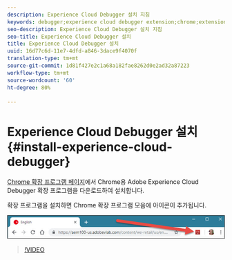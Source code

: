 ```yaml
---
description: Experience Cloud Debugger 설치 지침
keywords: debugger;experience cloud debugger extension;chrome;extension;install
seo-description: Experience Cloud Debugger 설치 지침
seo-title: Experience Cloud Debugger 설치
title: Experience Cloud Debugger 설치
uuid: 16d77c6d-11e7-4dfd-a846-3dace9f4070f
translation-type: tm+mt
source-git-commit: 1d81f427e2c1a68a182fae8262d0e2ad32a87223
workflow-type: tm+mt
source-wordcount: '60'
ht-degree: 80%

---
```



# Experience Cloud Debugger 설치{#install-experience-cloud-debugger}

[Chrome 확장 프로그램 페이지](https://chrome.google.com/webstore/detail/adobe-experience-cloud-de/ocdmogmohccmeicdhlhhgepeaijenapj)에서 Chrome용 Adobe Experience Cloud Debugger 확장 프로그램을 다운로드하여 설치합니다.

확장 프로그램을 설치하면 Chrome 확장 프로그램 모음에 아이콘이 추가됩니다.

![](assets/start-icon.jpg)

>[!VIDEO](https://video.tv.adobe.com/v/23114t2/)
